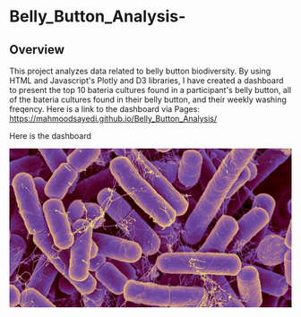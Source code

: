 # Belly_Button_Analysis- 
## Overview

This project analyzes data related to belly button biodiversity. By using HTML and Javascript's Plotly and D3 libraries, I have created a dashboard to present the top 10 bateria cultures found in a participant's belly button, all of the bateria cultures found in their belly button, and  their weekly washing freqency. Here is a link to the dashboard via 
Pages: https://mahmoodsayedi.github.io/Belly_Button_Analysis/ 

Here is the dashboard

![Dashboard_Overview](https://github.com/mahmoodsayedi/Belly_Button_Analysis/blob/main/bacteria.png)
